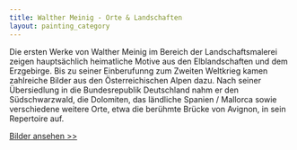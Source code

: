 ```yaml
---
title: Walther Meinig - Orte & Landschaften
layout: painting_category
---
```


Die ersten Werke von Walther Meinig im Bereich der Landschaftsmalerei zeigen hauptsächlich heimatliche Motive aus den Elblandschaften und dem Erzgebirge. Bis zu seiner Einberufunng zum Zweiten Weltkrieg kamen zahlreiche Bilder aus den Österreichischen Alpen dazu.
Nach seiner Übersiedlung in die Bundesrepublik Deutschland nahm er den Südschwarzwald, die Dolomiten, das ländliche Spanien / Mallorca sowie verschiedene weitere Orte, etwa die berühmte Brücke von Avignon, in sein Repertoire auf. 

[Bilder ansehen >>](paintings_places_00.html)